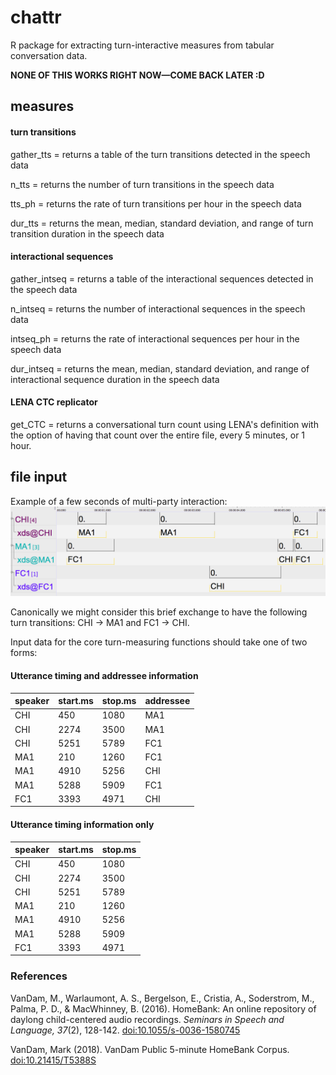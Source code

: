 # chattr
R package for extracting turn-interactive measures from tabular conversation data.

**NONE OF THIS WORKS RIGHT NOW—COME BACK LATER :D**

## measures

#### turn transitions
gather\_tts = returns a table of the turn transitions detected in the speech data

n\_tts = returns the number of turn transitions in the speech data

tts\_ph = returns the rate of turn transitions per hour in the speech data

dur\_tts = returns the mean, median, standard deviation, and range of turn transition duration in the speech data

#### interactional sequences
gather\_intseq = returns a table of the interactional sequences detected in the speech data

n\_intseq = returns the number of interactional sequences in the speech data

intseq\_ph = returns the rate of interactional sequences per hour in the speech data

dur\_intseq = returns the mean, median, standard deviation, and range of interactional sequence duration in the speech data

#### LENA CTC replicator
get\_CTC = returns a conversational turn count using LENA's definition with the option of having that count over the entire file, every 5 minutes, or 1 hour.

## file input

Example of a few seconds of multi-party interaction:
![Example of a few seconds of multi-party interaction:](example-5s-interaction.png)

Canonically we might consider this brief exchange to have the following turn transitions: CHI -> MA1 and FC1 -> CHI.


Input data for the core turn-measuring functions should take one of two forms:

#### Utterance timing and addressee information
| speaker | start.ms | stop.ms | addressee |
|---------|----------|---------|-----------|
| CHI     | 450      | 1080    | MA1       |
| CHI     | 2274     | 3500    | MA1       |
| CHI     | 5251     | 5789    | FC1       |
| MA1     | 210      | 1260    | FC1       |
| MA1     | 4910     | 5256    | CHI       |
| MA1     | 5288     | 5909    | FC1       |
| FC1     | 3393     | 4971    | CHI       |

#### Utterance timing information only
| speaker | start.ms | stop.ms |
|---------|----------|---------|
| CHI     | 450      | 1080    |
| CHI     | 2274     | 3500    |
| CHI     | 5251     | 5789    |
| MA1     | 210      | 1260    |
| MA1     | 4910     | 5256    |
| MA1     | 5288     | 5909    |
| FC1     | 3393     | 4971    |

### References
VanDam, M., Warlaumont, A. S., Bergelson, E., Cristia, A., Soderstrom,
M., Palma, P. D., & MacWhinney, B. (2016). HomeBank: An online
repository of daylong child-centered audio recordings. _Seminars in
Speech and Language, 37_(2), 128-142. <doi:10.1055/s-0036-1580745>

VanDam, Mark (2018). VanDam Public 5-minute HomeBank Corpus. <doi:10.21415/T5388S>
